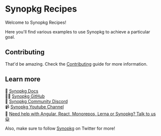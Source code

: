 # Synopkg Recipes

Welcome to Synopkg Recipes!

Here you'll find various examples to use Synopkg to achieve a particular goal.

## Contributing

That'd be amazing. Check the [Contributing](./CONTRIBUTING.md) guide for more information.

## Learn more

🧠 [Synopkg Docs](https://synopkg.dev)  
👩‍💻 [Synopkg GitHub](https://github.com/synopkg/synopkg)  
💬 [Synopkg Community Discord](https://go.synopkg.dev/community)  
📹 [Synopkg Youtube Channel](https://www.youtube.com/@khulnasoft)  
🧐 [Need help with Angular, React, Monorepos, Lerna or Synopkg? Talk to us 😃](https://synopkg.app/enterprise)

Also, make sure to follow [Synopkg](https://twitter.com/khulnasoft) on Twitter for more!
